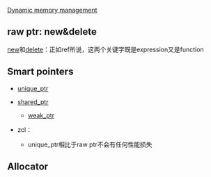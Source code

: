 [Dynamic memory management](https://en.cppreference.com/w/cpp/memory)

## raw ptr: new&delete

[new](https://en.cppreference.com/w/cpp/keyword/new)和[delete](https://en.cppreference.com/w/cpp/keyword/delete)：正如ref所说，这两个关键字既是expression又是function

## Smart pointers

+ [unique_ptr](https://en.cppreference.com/w/cpp/memory/unique_ptr)
+ [shared_ptr](https://en.cppreference.com/w/cpp/memory/shared_ptr)
	+ [weak_ptr](https://en.cppreference.com/w/cpp/memory/weak_ptr) 

+ zcl：
	+ unique_ptr相比于raw ptr不会有任何性能损失

## Allocator